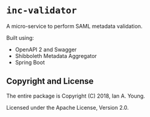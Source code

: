 # `inc-validator`

A micro-service to perform SAML metadata validation.

Built using:

* OpenAPI 2 and Swagger
* Shibboleth Metadata Aggregator
* Spring Boot

## Copyright and License

The entire package is Copyright (C) 2018, Ian A. Young.

Licensed under the Apache License, Version 2.0.
